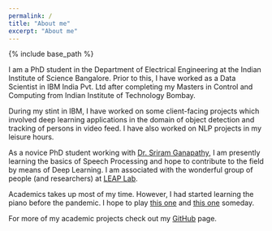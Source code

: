 ```yaml
---
permalink: /
title: "About me"
excerpt: "About me"
---
```

{% include base_path %}

I am a PhD student in the Department of Electrical Engineering at the Indian Institute of Science Bangalore. Prior to this, I have worked as a Data Scientist in IBM India Pvt. Ltd after completing my Masters in Control and Computing from Indian Institute of Technology Bombay.

During my stint in IBM, I have worked on some client-facing projects which involved deep learning applications in the domain of object detection and tracking of persons in video feed. I have also worked on NLP projects in my leisure hours.

As a novice PhD student working with [Dr. Sriram Ganapathy](http://www.leap.ee.iisc.ac.in/sriram/), I am presently learning the basics of Speech Processing and hope to contribute to the field by means of Deep Learning. I am associated with the wonderful group of people (and researchers) at [LEAP Lab](http://www.leap.ee.iisc.ac.in).

Academics takes up most of my time. However, I had started learning the piano before the pandemic. I hope to play [this one](https://www.youtube.com/watch?v=7maJOI3QMu0) and [this one](https://www.youtube.com/watch?v=imGaOIm5HOk) someday.

For more of my academic projects check out my [GitHub](https://github.com/Soumya-Dutta/) page.

<script type="text/javascript" id="clustrmaps" src="//cdn.clustrmaps.com/map_v2.js?cl=ffffff&w=300&t=n&d=EoA9ODmW2B7LiYuOG60bJC-FXXnWRWYL8IxVXWAC86k"></script>
